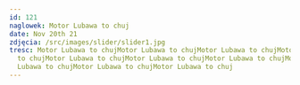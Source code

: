```yaml
---
id: 121
naglowek: Motor Lubawa to chuj
date: Nov 20th 21
zdjęcia: /src/images/slider/slider1.jpg
tresc: Motor Lubawa to chujMotor Lubawa to chujMotor Lubawa to chujMotor Lubawa
  to chujMotor Lubawa to chujMotor Lubawa to chujMotor Lubawa to chujMotor
  Lubawa to chujMotor Lubawa to chujMotor Lubawa to chuj
---
```

